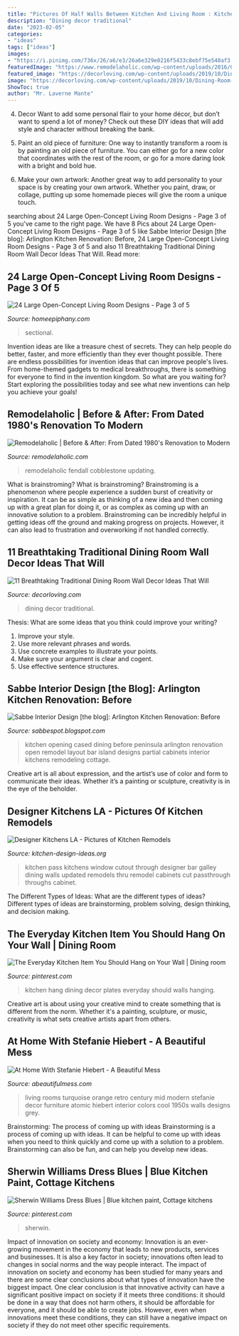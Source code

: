 ```yaml
---
title: "Pictures Of Half Walls Between Kitchen And Living Room : Kitchen Hang Dining Decor Plates Everyday Should Walls Hanging"
description: "Dining decor traditional"
date: "2023-02-05"
categories:
- "ideas"
tags: ["ideas"]
images:
- "https://i.pinimg.com/736x/26/a6/e3/26a6e329e0216f5433c8ebf75e540af3.jpg"
featuredImage: "https://www.remodelaholic.com/wp-content/uploads/2016/08/1980s-Living-Room-and-Kitchen-Update-Fendall-Home-Renovation-Cobblestone-Development-Group-featured-on-@Remodelaholic.jpg"
featured_image: "https://decorloving.com/wp-content/uploads/2019/10/Dining-Room-Wall-Decor-Ideas-2.jpg"
image: "https://decorloving.com/wp-content/uploads/2019/10/Dining-Room-Wall-Decor-Ideas-2.jpg"
ShowToc: true
author: "Mr. Laverne Mante"
---
```



4. Decor
Want to add some personal flair to your home décor, but don’t want to spend a lot of money? Check out these DIY ideas that will add style and character without breaking the bank.
1. Paint an old piece of furniture: One way to instantly transform a room is by painting an old piece of furniture. You can either go for a new color that coordinates with the rest of the room, or go for a more daring look with a bright and bold hue.

2. Make your own artwork: Another great way to add personality to your space is by creating your own artwork. Whether you paint, draw, or collage, putting up some homemade pieces will give the room a unique touch.


	

		
searching about 24 Large Open-Concept Living Room Designs - Page 3 of 5 you've came to the right page. We have 8 Pics about 24 Large Open-Concept Living Room Designs - Page 3 of 5 like Sabbe Interior Design [the blog]: Arlington Kitchen Renovation: Before, 24 Large Open-Concept Living Room Designs - Page 3 of 5 and also 11 Breathtaking Traditional Dining Room Wall Decor Ideas That Will. Read more:
		
    
## 24 Large Open-Concept Living Room Designs - Page 3 Of 5

<img loading=lazy src="https://homeepiphany.com/wp-content/uploads/2015/11/24-Large-Open-Concept-Living-Room-Designs-14.jpg" onerror="this.onerror=null;this.src='https://tse3.mm.bing.net/th?id=OIP.pa_q-uuZGTdevVQVWZ6sCgHaFi&amp;pid=15.1';" alt="24 Large Open-Concept Living Room Designs - Page 3 of 5">

_Source: homeepiphany.com_

>sectional. 

	

Invention ideas are like a treasure chest of secrets. They can help people do better, faster, and more efficiently than they ever thought possible. There are endless possibilities for invention ideas that can improve people's lives. From home-themed gadgets to medical breakthroughs, there is something for everyone to find in the invention kingdom. So what are you waiting for? Start exploring the possibilities today and see what new inventions can help you achieve your goals!

    
## Remodelaholic | Before &amp; After: From Dated 1980&#039;s Renovation To Modern

<img loading=lazy src="https://www.remodelaholic.com/wp-content/uploads/2016/08/1980s-Living-Room-and-Kitchen-Update-Fendall-Home-Renovation-Cobblestone-Development-Group-featured-on-@Remodelaholic.jpg" onerror="this.onerror=null;this.src='https://tse1.mm.bing.net/th?id=OIP.qIpuXJ_vpAaNjF_gGa8GpgHaKp&amp;pid=15.1';" alt="Remodelaholic | Before &amp; After: From Dated 1980&#039;s Renovation to Modern">

_Source: remodelaholic.com_

>remodelaholic fendall cobblestone updating. 

	

What is brainstroming?
What is brainstroming? Brainstroming is a phenomenon where people experience a sudden burst of creativity or inspiration. It can be as simple as thinking of a new idea and then coming up with a great plan for doing it, or as complex as coming up with an innovative solution to a problem. Brainstroming can be incredibly helpful in getting ideas off the ground and making progress on projects. However, it can also lead to frustration and overworking if not handled correctly.

    
## 11 Breathtaking Traditional Dining Room Wall Decor Ideas That Will

<img loading=lazy src="https://decorloving.com/wp-content/uploads/2019/10/Dining-Room-Wall-Decor-Ideas-2.jpg" onerror="this.onerror=null;this.src='https://tse4.mm.bing.net/th?id=OIP.hSo9_dR-xS2qJUf1_9jArgHaLH&amp;pid=15.1';" alt="11 Breathtaking Traditional Dining Room Wall Decor Ideas That Will">

_Source: decorloving.com_

>dining decor traditional. 

	

Thesis: What are some ideas that you think could improve your writing?
1. Improve your style.
2. Use more relevant phrases and words.
3. Use concrete examples to illustrate your points.
4. Make sure your argument is clear and cogent.
5. Use effective sentence structures.

    
## Sabbe Interior Design [the Blog]: Arlington Kitchen Renovation: Before

<img loading=lazy src="http://2.bp.blogspot.com/-QbNZ9I01N2M/Uk22pJCK5BI/AAAAAAAAI7k/bXROUUJW4cM/s1600/KITCHEN.jpg" onerror="this.onerror=null;this.src='https://tse3.mm.bing.net/th?id=OIP.2XwgtNf_KA-5wJFnWEdpIgHaID&amp;pid=15.1';" alt="Sabbe Interior Design [the blog]: Arlington Kitchen Renovation: Before">

_Source: sabbespot.blogspot.com_

>kitchen opening cased dining before peninsula arlington renovation open remodel layout bar island designs partial cabinets interior kitchens remodeling cottage. 

	

Creative art is all about expression, and the artist’s use of color and form to communicate their ideas. Whether it’s a painting or sculpture, creativity is in the eye of the beholder.

    
## Designer Kitchens LA - Pictures Of Kitchen Remodels

<img loading=lazy src="http://www.kitchen-design-ideas.org/images/kitchen-cabinets-traditional-two-tone-251a-dkl016-white-green-glass-pass-thru-window-purple.jpg" onerror="this.onerror=null;this.src='https://tse4.mm.bing.net/th?id=OIP.SJNmSJdSPyyrmt3umnfAhAHaFj&amp;pid=15.1';" alt="Designer Kitchens LA - Pictures of Kitchen Remodels">

_Source: kitchen-design-ideas.org_

>kitchen pass kitchens window cutout through designer bar galley dining walls updated remodels thru remodel cabinets cut passthrough throughs cabinet. 

	

The Different Types of Ideas: What are the different types of ideas?
Different types of ideas are brainstorming, problem solving, design thinking, and decision making.

    
## The Everyday Kitchen Item You Should Hang On Your Wall | Dining Room

<img loading=lazy src="https://i.pinimg.com/originals/06/57/41/065741ea945d151fc77fcf38b79200ab.jpg" onerror="this.onerror=null;this.src='https://tse1.mm.bing.net/th?id=OIP.UYEUNl_rI8WYSdnbbuCjcgHaLI&amp;pid=15.1';" alt="The Everyday Kitchen Item You Should Hang on Your Wall | Dining room">

_Source: pinterest.com_

>kitchen hang dining decor plates everyday should walls hanging. 

	

Creative art is about using your creative mind to create something that is different from the norm. Whether it's a painting, sculpture, or music, creativity is what sets creative artists apart from others.

    
## At Home With Stefanie Hiebert - A Beautiful Mess

<img loading=lazy src="https://abeautifulmess.typepad.com/.a/6a00d8358081ff69e2017d3e073d47970c-800wi" onerror="this.onerror=null;this.src='https://tse2.mm.bing.net/th?id=OIP.p1tz8GocxwfA7bFpaTA8qQHaFT&amp;pid=15.1';" alt="At Home With Stefanie Hiebert - A Beautiful Mess">

_Source: abeautifulmess.com_

>living rooms turquoise orange retro century mid modern stefanie decor furniture atomic hiebert interior colors cool 1950s walls designs grey. 

	

Brainstorming: The process of coming up with ideas
Brainstorming is a process of coming up with ideas. It can be helpful to come up with ideas when you need to think quickly and come up with a solution to a problem. Brainstorming can also be fun, and can help you develop new ideas.

    
## Sherwin Williams Dress Blues | Blue Kitchen Paint, Cottage Kitchens

<img loading=lazy src="https://i.pinimg.com/736x/26/a6/e3/26a6e329e0216f5433c8ebf75e540af3.jpg" onerror="this.onerror=null;this.src='https://tse3.mm.bing.net/th?id=OIP.6oXaAlZvM0qtY1n_47zoPwHaHa&amp;pid=15.1';" alt="Sherwin Williams Dress Blues | Blue kitchen paint, Cottage kitchens">

_Source: pinterest.com_

>sherwin. 

	

Impact of innovation on society and economy:
Innovation is an ever-growing movement in the economy that leads to new products, services and businesses. It is also a key factor in society; innovations often lead to changes in social norms and the way people interact. The impact of innovation on society and economy has been studied for many years and there are some clear conclusions about what types of innovation have the biggest impact. 
One clear conclusion is that innovative activity can have a significant positive impact on society if it meets three conditions: it should be done in a way that does not harm others, it should be affordable for everyone, and it should be able to create jobs. However, even when innovations meet these conditions, they can still have a negative impact on society if they do not meet other specific requirements.

